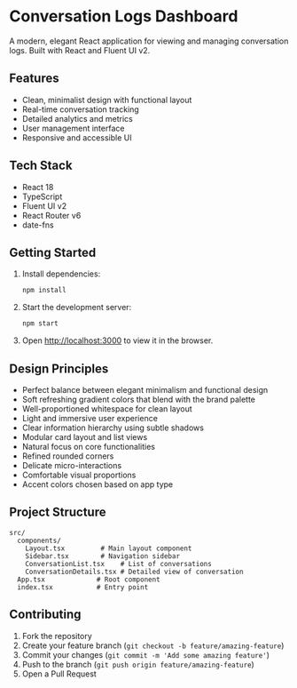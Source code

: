 # Conversation Logs Dashboard

A modern, elegant React application for viewing and managing conversation logs. Built with React and Fluent UI v2.

## Features

- Clean, minimalist design with functional layout
- Real-time conversation tracking
- Detailed analytics and metrics
- User management interface
- Responsive and accessible UI

## Tech Stack

- React 18
- TypeScript
- Fluent UI v2
- React Router v6
- date-fns

## Getting Started

1. Install dependencies:
   ```bash
   npm install
   ```

2. Start the development server:
   ```bash
   npm start
   ```

3. Open [http://localhost:3000](http://localhost:3000) to view it in the browser.

## Design Principles

- Perfect balance between elegant minimalism and functional design
- Soft refreshing gradient colors that blend with the brand palette
- Well-proportioned whitespace for clean layout
- Light and immersive user experience
- Clear information hierarchy using subtle shadows
- Modular card layout and list views
- Natural focus on core functionalities
- Refined rounded corners
- Delicate micro-interactions
- Comfortable visual proportions
- Accent colors chosen based on app type

## Project Structure

```
src/
  components/
    Layout.tsx         # Main layout component
    Sidebar.tsx        # Navigation sidebar
    ConversationList.tsx    # List of conversations
    ConversationDetails.tsx # Detailed view of conversation
  App.tsx             # Root component
  index.tsx           # Entry point
```

## Contributing

1. Fork the repository
2. Create your feature branch (`git checkout -b feature/amazing-feature`)
3. Commit your changes (`git commit -m 'Add some amazing feature'`)
4. Push to the branch (`git push origin feature/amazing-feature`)
5. Open a Pull Request 